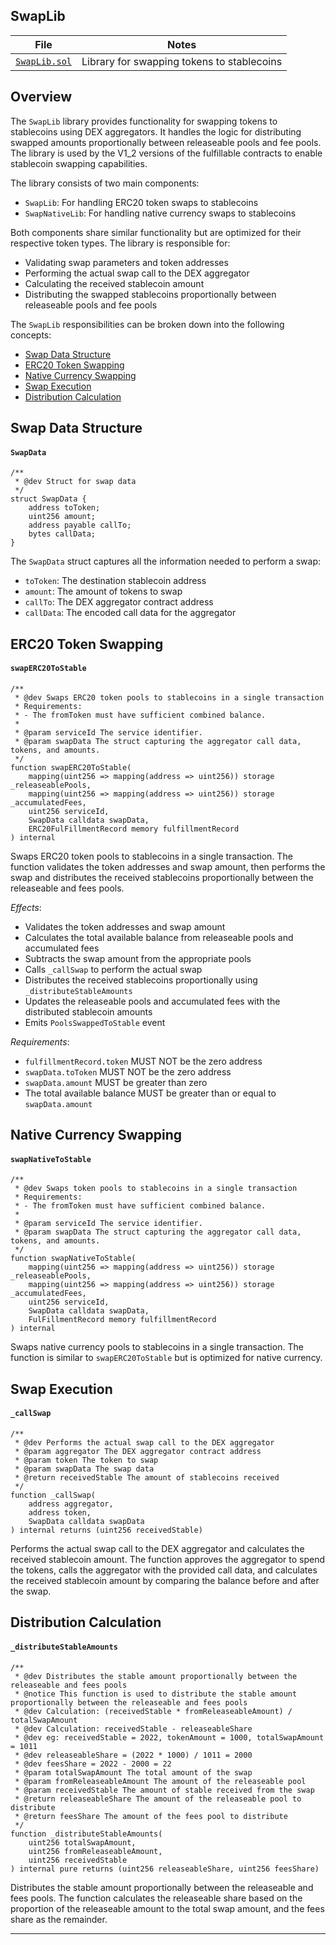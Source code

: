 ## SwapLib

| File | Notes |
| -------- | -------- |
| [`SwapLib.sol`](../../contracts/libraries/SwapLib.sol) | Library for swapping tokens to stablecoins |

## Overview

The `SwapLib` library provides functionality for swapping tokens to stablecoins using DEX aggregators. It handles the logic for distributing swapped amounts proportionally between releaseable pools and fee pools. The library is used by the V1_2 versions of the fulfillable contracts to enable stablecoin swapping capabilities.

The library consists of two main components:
* `SwapLib`: For handling ERC20 token swaps to stablecoins
* `SwapNativeLib`: For handling native currency swaps to stablecoins

Both components share similar functionality but are optimized for their respective token types. The library is responsible for:
* Validating swap parameters and token addresses
* Performing the actual swap call to the DEX aggregator
* Calculating the received stablecoin amount
* Distributing the swapped stablecoins proportionally between releaseable pools and fee pools

The `SwapLib` responsibilities can be broken down into the following concepts:
* [Swap Data Structure](#swap-data-structure)
* [ERC20 Token Swapping](#erc20-token-swapping)
* [Native Currency Swapping](#native-currency-swapping)
* [Swap Execution](#swap-execution)
* [Distribution Calculation](#distribution-calculation)

## Swap Data Structure

#### `SwapData`

```solidity
/**
 * @dev Struct for swap data
 */
struct SwapData {
    address toToken;
    uint256 amount;
    address payable callTo;
    bytes callData;
}
```

The `SwapData` struct captures all the information needed to perform a swap:
* `toToken`: The destination stablecoin address
* `amount`: The amount of tokens to swap
* `callTo`: The DEX aggregator contract address
* `callData`: The encoded call data for the aggregator

## ERC20 Token Swapping

#### `swapERC20ToStable`

```solidity
/**
 * @dev Swaps ERC20 token pools to stablecoins in a single transaction
 * Requirements:
 * - The fromToken must have sufficient combined balance.
 * 
 * @param serviceId The service identifier.
 * @param swapData The struct capturing the aggregator call data, tokens, and amounts.
 */
function swapERC20ToStable(
    mapping(uint256 => mapping(address => uint256)) storage _releaseablePools,
    mapping(uint256 => mapping(address => uint256)) storage _accumulatedFees,
    uint256 serviceId,
    SwapData calldata swapData,
    ERC20FulFillmentRecord memory fulfillmentRecord
) internal
```

Swaps ERC20 token pools to stablecoins in a single transaction. The function validates the token addresses and swap amount, then performs the swap and distributes the received stablecoins proportionally between the releaseable and fees pools.

*Effects*:
* Validates the token addresses and swap amount
* Calculates the total available balance from releaseable pools and accumulated fees
* Subtracts the swap amount from the appropriate pools
* Calls `_callSwap` to perform the actual swap
* Distributes the received stablecoins proportionally using `_distributeStableAmounts`
* Updates the releaseable pools and accumulated fees with the distributed stablecoin amounts
* Emits `PoolsSwappedToStable` event

*Requirements*:
* `fulfillmentRecord.token` MUST NOT be the zero address
* `swapData.toToken` MUST NOT be the zero address
* `swapData.amount` MUST be greater than zero
* The total available balance MUST be greater than or equal to `swapData.amount`

## Native Currency Swapping

#### `swapNativeToStable`

```solidity
/**
 * @dev Swaps token pools to stablecoins in a single transaction
 * Requirements:
 * - The fromToken must have sufficient combined balance.
 * 
 * @param serviceId The service identifier.
 * @param swapData The struct capturing the aggregator call data, tokens, and amounts.
 */
function swapNativeToStable(
    mapping(uint256 => mapping(address => uint256)) storage _releaseablePools,
    mapping(uint256 => mapping(address => uint256)) storage _accumulatedFees,
    uint256 serviceId,
    SwapData calldata swapData,
    FulFillmentRecord memory fulfillmentRecord
) internal
```

Swaps native currency pools to stablecoins in a single transaction. The function is similar to `swapERC20ToStable` but is optimized for native currency.

## Swap Execution

#### `_callSwap`

```solidity
/**
 * @dev Performs the actual swap call to the DEX aggregator
 * @param aggregator The DEX aggregator contract address
 * @param token The token to swap
 * @param swapData The swap data
 * @return receivedStable The amount of stablecoins received
 */
function _callSwap(
    address aggregator,
    address token,
    SwapData calldata swapData
) internal returns (uint256 receivedStable)
```

Performs the actual swap call to the DEX aggregator and calculates the received stablecoin amount. The function approves the aggregator to spend the tokens, calls the aggregator with the provided call data, and calculates the received stablecoin amount by comparing the balance before and after the swap.

## Distribution Calculation

#### `_distributeStableAmounts`

```solidity
/**
 * @dev Distributes the stable amount proportionally between the releaseable and fees pools
 * @notice This function is used to distribute the stable amount proportionally between the releaseable and fees pools
 * @dev Calculation: (receivedStable * fromReleaseableAmount) / totalSwapAmount
 * @dev Calculation: receivedStable - releaseableShare
 * @dev eg: receivedStable = 2022, tokenAmount = 1000, totalSwapAmount = 1011
 * @dev releaseableShare = (2022 * 1000) / 1011 = 2000
 * @dev feesShare = 2022 - 2000 = 22
 * @param totalSwapAmount The total amount of the swap
 * @param fromReleaseableAmount The amount of the releaseable pool
 * @param receivedStable The amount of stable received from the swap
 * @return releaseableShare The amount of the releaseable pool to distribute
 * @return feesShare The amount of the fees pool to distribute
 */
function _distributeStableAmounts(
    uint256 totalSwapAmount,
    uint256 fromReleaseableAmount,
    uint256 receivedStable
) internal pure returns (uint256 releaseableShare, uint256 feesShare)
```

Distributes the stable amount proportionally between the releaseable and fees pools. The function calculates the releaseable share based on the proportion of the releaseable amount to the total swap amount, and the fees share as the remainder.

---
